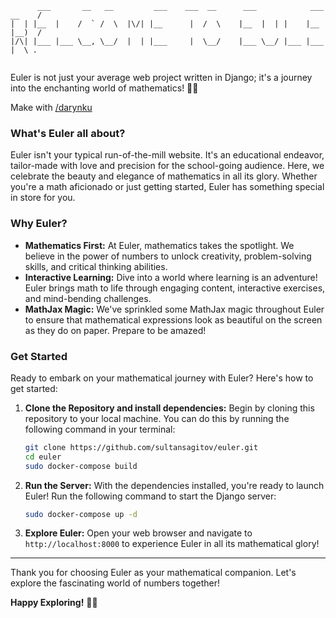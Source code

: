 ```
      ___       __   __         ___    ___  __      ___            ___  __    /
|  | |__  |    /  ` /  \  |\/| |__      |  /  \    |__  |  | |    |__  |__)  / 
|/\| |___ |___ \__, \__/  |  | |___     |  \__/    |___ \__/ |___ |___ |  \ .  
                                                                               
```

Euler is not just your average web project written in Django; it's a journey into the enchanting world of mathematics! 🧮✨

Make with [/darynku](https://github.com/darynku)

### What's Euler all about?

Euler isn't your typical run-of-the-mill website. It's an educational endeavor, tailor-made with love and precision for the school-going audience. Here, we celebrate the beauty and elegance of mathematics in all its glory. Whether you're a math aficionado or just getting started, Euler has something special in store for you.

### Why Euler?

- **Mathematics First:** At Euler, mathematics takes the spotlight. We believe in the power of numbers to unlock creativity, problem-solving skills, and critical thinking abilities.
- **Interactive Learning:** Dive into a world where learning is an adventure! Euler brings math to life through engaging content, interactive exercises, and mind-bending challenges.
- **MathJax Magic:** We've sprinkled some MathJax magic throughout Euler to ensure that mathematical expressions look as beautiful on the screen as they do on paper. Prepare to be amazed!

### Get Started

Ready to embark on your mathematical journey with Euler? Here's how to get started:

1. **Clone the Repository and install dependencies:** Begin by cloning this repository to your local machine. You can do this by running the following command in your terminal:

    ```bash
    git clone https://github.com/sultansagitov/euler.git
    cd euler
    sudo docker-compose build
    ```

2. **Run the Server:** With the dependencies installed, you're ready to launch Euler! Run the following command to start the Django server:

    ```bash
    sudo docker-compose up -d
    ```

3. **Explore Euler:** Open your web browser and navigate to `http://localhost:8000` to experience Euler in all its mathematical glory!


---

Thank you for choosing Euler as your mathematical companion. Let's explore the fascinating world of numbers together!

**Happy Exploring!** 🚀🔢
